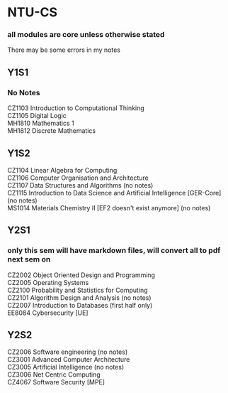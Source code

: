 # NTU-CS
### all modules are core unless otherwise stated
There may be some errors in my notes

## Y1S1
### No Notes
CZ1103 Introduction to Computational Thinking\
CZ1105 Digital Logic\
MH1810 Mathematics 1\
MH1812 Discrete Mathematics


## Y1S2
CZ1104 Linear Algebra for Computing\
CZ1106 Computer Organisation and Architecture\
CZ1107 Data Structures and Algorithms (no notes)\
CZ1115 Introduction to Data Science and Artificial Intelligence [GER-Core] (no notes)\
MS1014 Materials Chemistry II [EF2 doesn't exist anymore] (no notes)


## Y2S1
### only this sem will have markdown files, will convert all to pdf next sem on
CZ2002 Object Oriented Design and Programming\
CZ2005 Operating Systems\
CZ2100 Probability and Statistics for Computing\
CZ2101 Algorithm Design and Analysis (no notes)\
CZ2007 Introduction to Databases (first half only)\
EE8084 Cybersecurity [UE]


## Y2S2
CZ2006 Software engineering (no notes)\
CZ3001 Advanced Computer Architecture\
CZ3005 Artificial Intelligence (no notes)\
CZ3006 Net Centric Computing\
CZ4067 Software Security [MPE]
